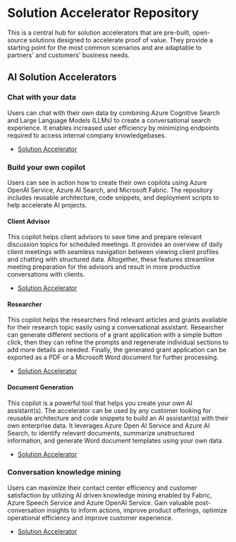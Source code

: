# Solution Accelerator Repository

This is a central hub for solution accelerators that are pre-built, open-source solutions designed to accelerate proof of value. They provide a starting point for the most common scenarios and are adaptable to partners' and customers' business needs. 

## AI Solution Accelerators

### Chat with your data
Users can chat with their own data by combining Azure Cognitive Search and Large Language Models (LLMs) to create a conversational search experience. It enables increased user efficiency by minimizing endpoints required to access internal company knowledgebases.
- [Solution Accelerator](https://github.com/Azure-Samples/chat-with-your-data-solution-accelerator)

### Build your own copilot
Users can see in action how to create their own copilots using Azure OpenAI Service, Azure AI Search, and Microsoft Fabric. The repository includes reusable architecture, code snippets, and deployment scripts to help accelerate AI projects.

#### Client Advisor
This copilot helps client advisors to save time and prepare relevant discussion topics for scheduled meetings. It provides an overview of daily client meetings with seamless navigation between viewing client profiles and chatting with structured data. Altogether, these features streamline meeting preparation for the advisors and result in more productive conversations with clients.
- [Solution Accelerator](https://github.com/microsoft/Build-your-own-copilot-Solution-Accelerator?tab=readme-ov-file#client-advsior)
  
#### Researcher
This copilot helps the researchers find relevant articles and grants available for their research topic easily using a conversational assistant. Researcher can generate different sections of a grant application with a simple button click, then they can refine the prompts and regenerate individual sections to add more details as needed. Finally, the generated grant application can be exported as a PDF or a Microsoft Word document for further processing.
- [Solution Accelerator](https://github.com/microsoft/Build-your-own-copilot-Solution-Accelerator?tab=readme-ov-file#research-assistant)

#### Document Generation
This copilot is a powerful tool that helps you create your own AI assistant(s). The accelerator can be used by any customer looking for reusable architecture and code snippets to build an AI assistant(s) with their own enterprise data. It leverages Azure Open AI Service and Azure AI Search, to identify relevant documents, summarize unstructured information, and generate Word document templates using your own data.
- [Solution Accelerator](https://github.com/microsoft/Generic-Build-your-own-copilot-Solution-Accelerator)  

### Conversation knowledge mining
Users can maximize their contact center efficiency and customer satisfaction by utilizing AI driven knowledge mining enabled by Fabric, Azure Speech Service and Azure OpenAI Service. Gain valuable post-conversation insights to inform actions, improve product offerings, optimize operational efficiency and improve customer experience.
- [Solution Accelerator](https://github.com/microsoft/Customer-Service-Conversational-Insights-with-Azure-OpenAI-Services)  
